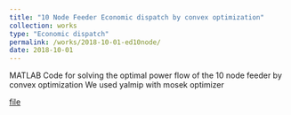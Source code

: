 ```yaml
---
title: "10 Node Feeder Economic dispatch by convex optimization"
collection: works
type: "Economic dispatch"
permalink: /works/2018-10-01-ed10node/
date: 2018-10-01
---
```


MATLAB Code for solving the optimal power flow of the 10 node feeder by convex optimization
We used yalmip with mosek optimizer

[file](https://positiveban.github.io/files/codes/distributedopf_10node_centralized.zip)
